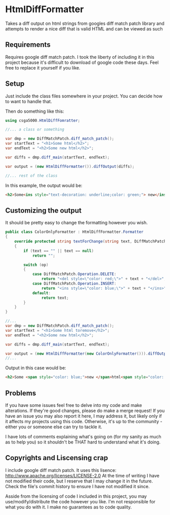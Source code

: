 # HtmlDiffFormatter
Takes a diff output on html strings from googles diff match patch library and attempts to render a nice diff that is valid HTML and can be viewed as such

## Requirements
Requires google diff match patch.  I took the liberty of including it in this project because it's difficult to download of google code these days.  Feel free to replace it yourself if you like.

## Setup
Just include the class files somewhere in your project.  You can decide how to want to handle that.

Then do something like this:

```c#
using csga5000.HtmlDiffFomratter;

//... a class or something

var dmp = new DiffMatchPatch.diff_match_patch();
var startText = "<h1>Some html</h2>";
var endText = "<h2>Some new html</h2>";

var diffs = dmp.diff_main(startText, endText);

var output = (new HtmlDiffFormatter()).diffOutput(diffs);

//... rest of the class

```

In this example, the output would be: 
```html
<h2>Some<ins style="text-decoration: underline;color: green;"> new</ins> html</h2>
```

## Customizing the output

It should be pretty easy to change the formatting however you wish.
```c#
public class ColorOnlyFormatter : HtmlDiffFormatter.Formatter
{
	override protected string textForChange(string text, DiffMatchPatch.Operation op)
	{
		if (text == "" || text == null)
			return "";

		switch (op)
		{
			case DiffMatchPatch.Operation.DELETE:
				return "<del style=\"color: red;\">" + text + "</del>";
			case DiffMatchPatch.Operation.INSERT:
				return "<ins style=\"color: blue;\">" + text + "</ins>";
			default:
				return text;
		}
	}
}

//...
var dmp = new DiffMatchPatch.diff_match_patch();
var startText = "<h1>Some html toremove</h2>";
var endText = "<h2>Some new html</h2>";

var diffs = dmp.diff_main(startText, endText);

var output = (new HtmlDiffFormatter(new ColorOnlyFormatter())).diffOutput(diffs);
//...
```

Output in this case would be:
```html
<h2>Some <span style="color: blue;">new </span>html<span style="color: red;"> toremove</span></h2>
```

## Problems

If you have some issues feel free to delve into my code and make alterations.  If they're good changes, please do make a merge request!  If you have an issue you may also report it here, I may address it, but likely only if it affects my projects using this code.  Otherwise, it's up to the community - either you or someone else can try to tackle it.

I have lots of comments explaining what's going on (for my sanity as much as to help you) so it shouldn't be THAT hard to understand what it's doing.

## Copyrights and Liscensing crap

I include google diff match patch.  It uses this lisence: http://www.apache.org/licenses/LICENSE-2.0
At the time of writing I have not modified their code, but I reserve that I may change it in the future.  Check the file's commit history to ensure I have not modified it since.

Asside from the licensing of code I included in this project, you may use/modify/distribute the code however you like.  I'm not responsible for what you do with it.  I make no guarantees as to code quality.
